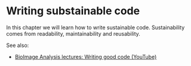 # Writing substainable code
In this chapter we will learn how to write sustainable code.
Sustainability comes from readability, maintainability and reusability.

See also:
* [BioImage Analysis lectures: Writing good code (YouTube)](https://www.youtube.com/watch?v=gSBR34m1OCE)
